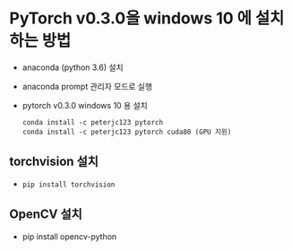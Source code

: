 

# PyTorch v0.3.0을 windows 10 에 설치하는 방법

* anaconda (python 3.6) 설치

* anaconda prompt 관리자 모드로 실행

* pytorch v0.3.0 windows 10 용 설치
    ```conda
    conda install -c peterjc123 pytorch
    conda install -c peterjc123 pytorch cuda80 (GPU 지원)
   ```
## torchvision 설치
* `pip install torchvision`

## OpenCV 설치
* pip install opencv-python
